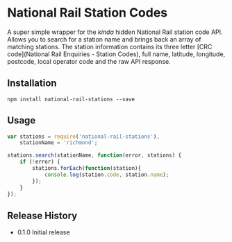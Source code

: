 # National Rail Station Codes

A super simple wrapper for the *kinda* hidden National Rail station code API. Allows you to search for a station name and brings back an array of matching stations. The station information contains its three letter [CRC code](National Rail Enquiries - Station Codes), full name, latitude, longitude, postcode, local operator code and the raw API response.

## Installation

```
npm install national-rail-stations --save
```

## Usage
```js
var stations = require('national-rail-stations'),
    stationName = 'richmond';

stations.search(stationName, function(error, stations) {
    if (!error) {
        stations.forEach(function(station){
            console.log(station.code, station.name);
        });
    }
});
```

## Release History

* 0.1.0 Initial release